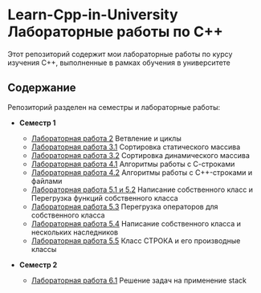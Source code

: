# Learn-Cpp-in-University Лабораторные работы по C++

Этот репозиторий содержит мои лабораторные работы по курсу изучения C++, выполненные в рамках обучения в университете

## Содержание

Репозиторий разделен на семестры и лабораторные работы:

- **Семестр 1**
  - [Лабораторная работа 2](Sem1/Lab2.cpp) Ветвление и циклы
  - [Лабораторная работа 3.1](Sem1/Lab3.cpp) Сортировка статического массива
  - [Лабораторная работа 3.2](Sem1/Lab3.2.cpp) Сортировка динамического массива
  - [Лабораторная работа 4.1](Sem1/Lab4.1.cpp) Алгоритмы работы с С-строками
  - [Лабораторная работа 4.2](Sem1/Lab4.2.cpp) Алгоритмы работы с С++-строками и файлами
  - [Лабораторная работа 5.1 и 5.2](Sem1/Lab%205.1%20and%205.2) Написание собственного класс и Перегрузка функций собственного класса
  - [Лабораторная работа 5.3](Sem1/Lab%205.3) Перегрузка операторов для собственного класса
  - [Лабораторная работа 5.4](Sem1/Lab%205.4) Написание собственного класса и нескольких наследников
  - [Лабораторная работа 5.5](Sem1/Lab%205.5) Класс СТРОКА и его производные классы


- **Семестр 2**
  - [Лабораторная работа 6.1](Sem%202/Lab%206.1%20Stack) Решение задач на применение stack
